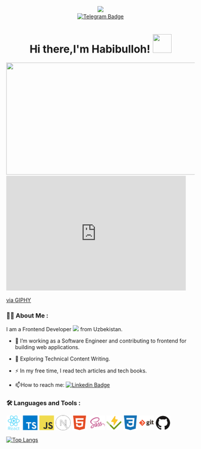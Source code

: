 <div id="header" align="center">
  <img src="https://media.giphy.com/media/M9gbBd9nbDrOTu1Mqx/giphy.gif" width="100"/>
</div>

<div id="badges" align="center">
  <a href="https://t.me/habibulloh90">
    <img src="https://img.shields.io/badge/Telegram-blue?style=for-the-badge&logo=telegram&logoColor=white" alt="Telegram Badge"/>
  </a>
</div>
<h1 align="center">
Hi there,I'm Habibulloh!
  <img src="https://media.giphy.com/media/hvRJCLFzcasrR4ia7z/giphy.gif" width="50px" height="50px"/>
</h1>
<div align="center">
  <img src="https://media.giphy.com/media/dWesBcTLavkZuG35MI/giphy.gif" width="600" height="300"/>
</div>

<iframe src="https://giphy.com/embed/cNfIqjpCY1zqfaLmd8" width="480" height="307" style="" frameBorder="0" class="giphy-embed" allowFullScreen></iframe><p><a href="https://giphy.com/gifs/cNfIqjpCY1zqfaLmd8">via GIPHY</a>

### 👨‍💻 About Me :
I am a Frontend Developer <img src="https://media.giphy.com/media/WUlplcMpOCEmTGBtBW/giphy.gif" width="30"> from Uzbekistan.
- :telescope: I’m working as a Software Engineer and contributing to frontend for building web applications.

- :seedling: Exploring Technical Content Writing.

- :zap: In my free time, I read tech articles and tech books.

- :mailbox:How to reach me: [![Linkedin Badge](https://img.shields.io/badge/-Habibulloh-blue?style=flat&logo=Linkedin&logoColor=white)](https://www.linkedin.com/in/habibulloh-karimov-5b87a2293/)
  
### :hammer_and_wrench: Languages and Tools :
<div>
  <img src = "https://github.com/devicons/devicon/blob/master/icons/react/react-original-wordmark.svg" alt="react" width="40px" height="40px" />
  <img src="https://github.com/devicons/devicon/blob/master/icons/typescript/typescript-original.svg" alt="typescript" width="40px" height="40px"  />
  <img src="https://github.com/devicons/devicon/blob/master/icons/javascript/javascript-original.svg" alt="javscript" width="40px" height="40px" />
  <img src = "https://github.com/devicons/devicon/blob/master/icons/nextjs/nextjs-line.svg" alt="nextjs" width="40px" height="40px" />
  <img src="https://github.com/devicons/devicon/blob/master/icons/html5/html5-plain.svg"   alt="HTML" width="40" height="40"/>&nbsp;
   <img src="https://github.com/devicons/devicon/blob/master/icons/sass/sass-original.svg" alt="Sass" width="40px" height="40px" />
     <img src="https://github.com/devicons/devicon/blob/master/icons/vitest/vitest-original.svg" alt="vitest" width="40px" height="40px" />
  <img src="https://github.com/devicons/devicon/blob/master/icons/css3/css3-plain.svg" alt="css" width="40px" height="40px" />
  <img src="https://github.com/devicons/devicon/blob/master/icons/git/git-original-wordmark.svg" title="Git" **alt="Git" width="40" height="40"/>
  <img src="https://github.com/devicons/devicon/blob/master/icons/github/github-original.svg" alt="GitHub" width="40px" height="40px" />
 
</div>

[![Top Langs](https://github-readme-stats.vercel.app/api/top-langs/?username=Habibulloh08&layout=compact&theme=vision-friendly-dark)](https://github.com/anuraghazra/github-readme-stats)
